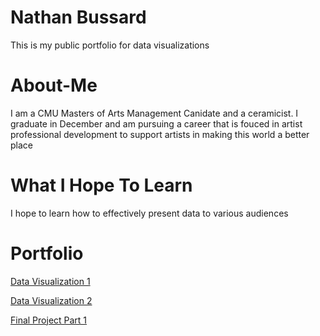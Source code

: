 # Nathan Bussard
This is my public portfolio for data visualizations 

# About-Me 
I am a CMU Masters of Arts Management Canidate and a ceramicist. I graduate in December and am pursuing a career that is fouced in artist professional development to support artists in making this world a better place

# What I Hope To Learn
I hope to learn how to effectively present data to various audiences 

# Portfolio
[Data Visualization 1](/dataviz1.md)

[Data Visualization 2](/Dataviz2.md)

[Final Project Part 1](/finalproject.md)
